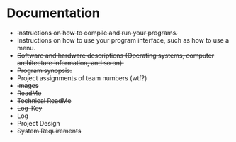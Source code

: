 # Documentation
 * ~~Instructions on how to compile and run your programs.~~
 * Instructions on how to use your program interface, such as how to use a menu.
 * ~~Software and hardware descriptions (Operating systems, computer architecture information, and so on).~~
 * ~~Program synopsis.~~
 * Project assignments of team numbers (wtf?)
 * ~~Images~~
 * ~~ReadMe~~
 * ~~Technical ReadMe~~
 * ~~Log-Key~~
 * ~~Log~~
 * Project Design
 * ~~System Requirements~~

